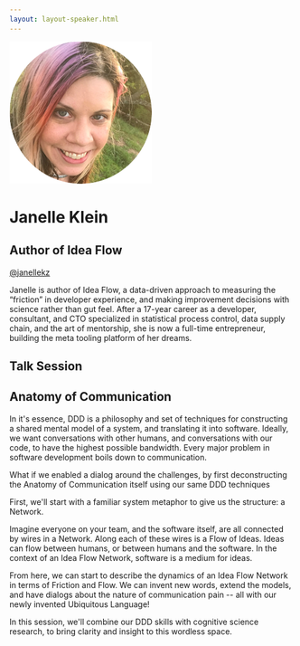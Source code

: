 ```yaml
---
layout: layout-speaker.html
---
```

<div class="container section featured-speaker">
  <div class="row">
    <div class="col-xs-12 col-sm-2 img-container">
      <img class="speaker-page-img" src="../img/speakers/Janelle-Klein-ON.png">
    </div>
    <div class="col-xs-12 col-sm-10 copy-container">
        <h1 class="speaker-header">Janelle Klein</h1>
      <h2 class="speaker-subtitle">Author of Idea Flow</h2>
      <p class="copy"><a class="speaker-handle" href="https://twitter.com/janellekz" target="_blank">@janellekz</a></p>
        <p class="copy">Janelle is author of Idea Flow, a data-driven approach to measuring the “friction” in developer experience, and making improvement decisions with science rather than gut feel. After a 17-year career as a developer, consultant, and CTO specialized in statistical process control, data supply chain, and the art of mentorship, she is now a full-time entrepreneur, building the meta tooling platform of her dreams.</p>
        <h2 class="speaker-subheader">Talk Session</h2>
        <h2 class="speaker-subheader gold">Anatomy of Communication</h2>
        <p class="copy">In it's essence, DDD is a philosophy and set of techniques for constructing a shared mental model of a system, and translating it into software. Ideally, we want conversations with other humans, and conversations with our code, to have the highest possible bandwidth. Every major problem in software development boils down to communication.
        <p class="copy">What if we enabled a dialog around the challenges, by first deconstructing the Anatomy of Communication itself using our same DDD techniques</p> 
        <p class="copy">First, we'll start with a familiar system metaphor to give us the structure: a Network.</p>
        <p class="copy">Imagine everyone on your team, and the software itself, are all connected by wires in a Network. Along each of these wires is a Flow of Ideas. Ideas can flow between humans, or between humans and the software. In the context of an Idea Flow Network, software is a medium for ideas.</p> 
        <p class="copy">From here, we can start to describe the dynamics of an Idea Flow Network in terms of Friction and Flow. We can invent new words, extend the models, and have dialogs about the nature of communication pain -- all with our newly invented Ubiquitous Language!</p>
        <p class="copy">In this session, we'll combine our DDD skills with cognitive science research, to bring clarity and insight to this wordless space.</p>
    </div>
  </div>
</div>